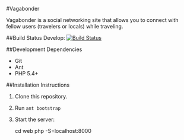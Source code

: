 #Vagabonder

Vagabonder is a social networking site that allows you to connect with fellow users (travelers or locals) while traveling.

##Build Status
Develop: [![Build Status](https://travis-ci.org/klocussol/vagabonder.png?branch=develop)](https://travis-ci.org/klocussol/vagabonder)

##Development Dependencies
- Git
- Ant
- PHP 5.4+

##Installation Instructions

1. Clone this repository.
2. Run `ant bootstrap`
3. Start the server:

    cd web
    php -S=localhost:8000
